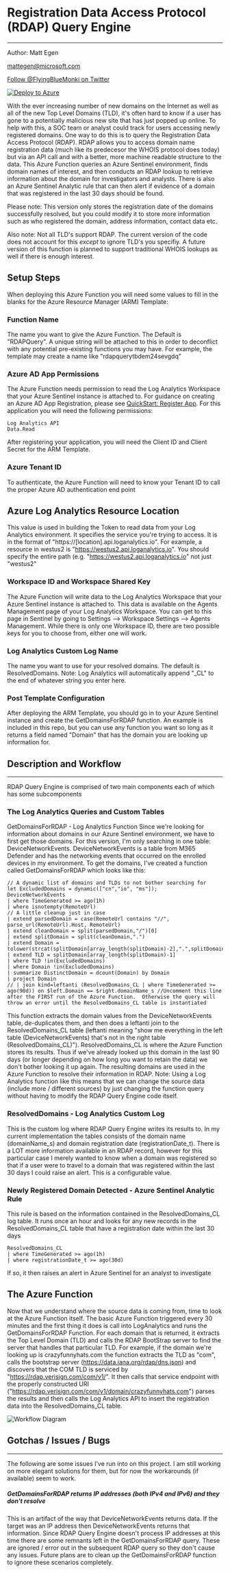 # Registration Data Access Protocol (RDAP) Query Engine
----
Author:  Matt Egen

mattegen@microsoft.com

<a href="https://twitter.com/FlyingBlueMonki?ref_src=twsrc%5Etfw" class="twitter-follow-button" data-show-count="true">Follow @FlyingBlueMonki on Twitter</a>

[![Deploy to Azure](https://aka.ms/deploytoazurebutton)](https://portal.azure.com/#create/Microsoft.Template/uri/https%3A%2F%2Fraw.githubusercontent.com%2FAzure%2FAzure-Sentinel%2Fmaster%2FTools%2FRDAP%2FRDAPQuery%2Fazuredeploy.json)

With the ever increasing number of new domains on the Internet as well as all of the new Top Level Domains (TLD), it's often hard to know if a user has gone to a potentially malicious new site that has just popped up online.  To help with this, a SOC team or analyst could track for users accessing newly registered domains.  One way to do this is to query the Registration Data Access Protocol (RDAP).  RDAP allows you to access domain name registration data (much like its predecesor the WHOIS protocol does today) but via an API call and with a better, more machine readable structure to the data.  This Azure Function queries an Azure Sentinel environment, finds domain names of interest, and then conducts an RDAP lookup to retrieve information about the domain for investigators and analysts.  There is also an Azure Sentinel Analytic rule that can then alert if evidence of a domain that was registered in the last 30 days should be found.

Please note:  This version only stores the registration date of the domains successfully resolved, but you could modify it to store more information such as who registered the domain, address information, contact data etc.

Also note: Not all TLD's support RDAP.  The current version of the code does not account for this _except_ to ignore TLD's you specifiy.  A future version of this function is planned to support traditional WHOIS lookups as well if there is enough interest.

## Setup Steps
When deploying this Azure Function you will need some values to fill in the blanks for the Azure Resource Manager (ARM) Template:

### Function Name
The name you want to give the Azure Function.  The Default is "RDAPQuery".  A unique string will be attached to this in order to deconflict with any potential pre-existing functions you may have.  For example, the template may create a name like "rdapquerytbdem24sevgdq"

### Azure AD App Permissions
The Azure Function needs permission to read the Log Analytics Workspace that your Azure Sentinel instance is attached to.  For guidance on creating an Azure AD App Registration, please see [QuickStart: Register App](https://docs.microsoft.com/azure/active-directory/develop/quickstart-register-app).  For this application you will need the following permissions:
````
Log Analytics API
Data.Read
````
After registering your application, you will need the Client ID and Client Secret for the ARM Template.


### Azure Tenant ID
To authenticate, the Azure Function will need to know your Tenant ID to call the proper Azure AD authentication end point

## Azure Log Analytics Resource Location
This value is used in building the Token to read data from your Log Analytics environment.  It specifies the service you're trying to access.  It is in the format of "https://[location].api.loganalytics.io".  For example, a resource in westus2 is "https://westus2.api.loganalytics.io".  You should specify the entire path (e.g. "https://westus2.api.loganalytics.io" not just "westus2"


### Workspace ID and Workspace Shared Key
The Azure Function will write data to the Log Analytics Workspace that your Azure Sentinel instance is attached to.  This data is available on the Agents Management page of your Log Analytics Workspace.  You can get to this page in Sentinel by going to Settings --> Workspace Settings --> Agents Management.  While there is only one Workspace ID, there are two possible keys for you to choose from, either one will work.

### Log Analytics Custom Log Name
The name you want to use for your resolved domains.  The default is ResolvedDomains.  Note:  Log Analytics will automatically append "\_CL" to the end of whatever string you enter here.



### Post Template Configuration
After deploying the ARM Template, you should go in to your Azure Sentinel instance and create the GetDomainsForRDAP function.  An example is included in this repo, but you can use any function you want so long as it returns a field named "Domain" that has the domain you are looking up information for.

## Description and Workflow
----
RDAP Query Engine is comprised of two main components each of which has some subcomponents
### The Log Analytics Queries and Custom Tables
GetDomainsForRDAP - Log Analytics Function
Since we're looking for information about domains in our Azure Sentinel environment, we have to first get those domains.  For this version, I'm only searching in one table: DeviceNetworkEvents.  DeviceNetworkEvents is a table from M365 Defender and has the networking events that occurred on the enrolled devices in my environment.  To get the domains, I've created a function called GetDomainsForRDAP which looks like this:

````
// A dynamic list of domains and TLDs to not bother searching for
let ExcludedDomains = dynamic(["cn","io", "ms"]);
DeviceNetworkEvents
| where TimeGenerated >= ago(1h)
| where isnotempty(RemoteUrl)
// A little cleanup just in case
| extend parsedDomain = case(RemoteUrl contains "//", parse_url(RemoteUrl).Host, RemoteUrl)
| extend cleanDomain = split(parsedDomain,"/")[0]
| extend splitDomain = split(cleanDomain,".")
| extend Domain = tolower(strcat(splitDomain[array_length(splitDomain)-2],".",splitDomain[array_length(splitDomain)-1]))
| extend TLD = splitDomain[array_length(splitDomain)-1]
| where TLD !in(ExcludedDomains)
| where Domain !in(ExcludedDomains)
| summarize DistinctDomain = dcount(Domain) by Domain
| project Domain
// | join kind=leftanti (ResolvedDomains_CL | where TimeGenerated >= ago(90d)) on $left.Domain == $right.domainName_s //Uncomment this line after the FIRST run of the Azure Function.  Otherwise the query will throw an error until the ResolvedDomains_CL table is instantiated
````
This function extracts the domain values from the DeviceNetworkEvents table, de-duplicates them, and then does a leftanti join to the ResolvedDomains_CL table (leftanti meaning "show me everything in the left table (DeviceNetworkEvents) that's not in the right table (ResolvedDomains_CL)").  ResolvedDomains_CL is where the Azure Function stores its results.  Thus if we've already looked up this domain in the last 90 days (or longer depending on how long you want to retain the data) we don't bother looking it up again.  The resulting domains are used in the Azure Function to resolve their information in RDAP.  Note:  Using a Log Analytics function like this means that we can change the source data (include more / different sources) by just changing the function query without having to modify the RDAP Query Engine code itself.

### ResolvedDomains - Log Analytics Custom Log
This is the custom log where RDAP Query Engine writes its results to.  In my current implementation the tables consists of the domain name (domainName_s) and domain registration date (registrationDate_t).  There is a LOT more information available in an RDAP record, however for this particular case I merely wanted to know when a domain was registered so that if a user were to travel to a domain that was registered within the last 30 days I could raise an alert.  This is a configurable value.

### Newly Registered Domain Detected - Azure Sentinel Analytic Rule
This rule is based on the information contained in the ResolvedDomains_CL log table.  It runs once an hour and looks for any new records in the ResolvedDomains_CL table that have a registration date within the last 30 days
````
ResolvedDomains_CL
| where TimeGenerated >= ago(1h)
| where registrationDate_t >= ago(30d)
````
If so, it then raises an alert in Azure Sentinel for an analyst to investigate

## The Azure Function
Now that we understand where the source data is coming from, time to look at the Azure Function itself.  The basic Azure Function triggered every 30 minutes and the first thing it does is call into LogAnalytics and runs the GetDomainsForRDAP Function.  For each domain that is returned, it extracts the Top Level Domain (TLD) and calls the RDAP BootStrap server to find the server that handles that particular TLD.  For example, if the domain we're looking up is crazyfunnyhats.com the function extracts the TLD as "com", calls the bootstrap server (https://data.iana.org/rdap/dns.json) and discovers that the COM TLD is serviced by "https://rdap.verisign.com/com/v1/".  It then calls that service endpoint with the properly constructed URI ("https://rdap.verisign.com/com/v1/domain/crazyfunnyhats.com") parses the results and then calls the Log Analytics API to insert the registration data into the ResolvedDomains_CL table.

![Workflow Diagram](/Documentation/ProcessWorkflow.jpg)

## Gotchas / Issues / Bugs
----
The following are some issues I’ve run into on this project.  I am still working on more elegant solutions for them, but for now the workarounds (if available) seem to work.

##### GetDomainsForRDAP returns IP addresses (both IPv4 and IPv6) and they don't resolve
This is an artifact of the way that DeviceNetworkEvents returns data.  If the target was an IP address then DeviceNetworkEvents returns that information.  Since RDAP Query Engine doesn't process IP addresses at this time there are some remnants left in the GetDomainsForRDAP query.  These are ignored / error out in the subsequent RDAP query so they don't cause any issues.  Future plans are to clean up the GetDomainsForRDAP function to ignore these scenarios completely.
